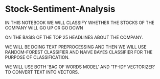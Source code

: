 # Stock-Sentiment-Analysis

IN THIS NOTEBOOK WE WILL CLASSIFY WHETHER THE STOCKS OF THE COMPANY WILL GO UP OR GO DOWN

ON THE BASIS OF THE TOP 25 HEADLINES ABOUT THE COMPANY.

WE WILL BE DOING TEXT PREPROCESSING AND THEN WE WILL USE RANDOM-FOREST CLASSIFIER AND NAIVE BAYES CLASSIFIER FOR THE PURPOSE OF CLASSIFICATION.

WE WILL USE BOTH 'BAG OF WORDS MODEL' AND 'TF-IDF VECTORIZER' TO CONVERT TEXT INTO VECTORS.
